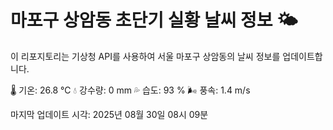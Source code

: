 
# 마포구 상암동 초단기 실황 날씨 정보 🌤️

이 리포지토리는 기상청 API를 사용하여 서울 마포구 상암동의 날씨 정보를 업데이트합니다. 

🌡️ 기온: 26.8 ℃
💧 강수량: 0 mm
💦 습도: 93 %
🌬️ 풍속: 1.4 m/s

마지막 업데이트 시각: 2025년 08월 30일 08시 09분    
